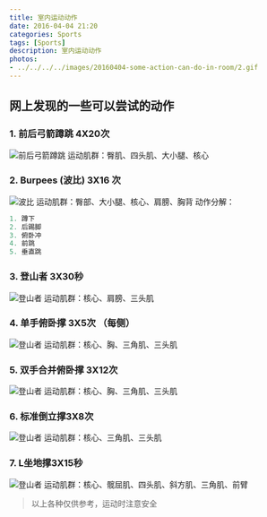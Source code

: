 ```yaml
---
title: 室内运动动作
date: 2016-04-04 21:20
categories: Sports 
tags: [Sports]
description: 室内运动动作
photos:
- ../../../../images/20160404-some-action-can-do-in-room/2.gif
---
```

## 网上发现的一些可以尝试的动作

### 1. 前后弓箭蹲跳  4X20次
![前后弓箭蹲跳 ](../../../../images/20160404-some-action-can-do-in-room/2.gif)
运动肌群：臀肌、四头肌、大小腿、核心

### 2. Burpees (波比) 3X16 次
![波比 ](../../../../images/20160404-some-action-can-do-in-room/3.gif)
运动肌群：臀部、大小腿、核心、肩膀、胸背
动作分解：
``` cs  
1. 蹲下
2. 后踢脚
3. 俯卧冲
4. 前跳
5. 垂直跳
```

### 3. 登山者 3X30秒
![登山者 ](../../../../images/20160404-some-action-can-do-in-room/4.gif)
运动肌群：核心、肩膀、三头肌

### 4. 单手俯卧撑 3X5次 （每侧）
![登山者 ](../../../../images/20160404-some-action-can-do-in-room/5.gif)
运动肌群：核心、胸、三角肌、三头肌

### 5. 双手合并俯卧撑 3X12次 
![登山者 ](../../../../images/20160404-some-action-can-do-in-room/6.gif)
运动肌群：核心、胸、三角肌、三头肌

### 6. 标准倒立撑3X8次 
![登山者 ](../../../../images/20160404-some-action-can-do-in-room/7.gif)
运动肌群：核心、三角肌、三头肌

### 7. L坐地撑3X15秒
![登山者 ](../../../../images/20160404-some-action-can-do-in-room/8.gif)
运动肌群：核心、髋屈肌、四头肌、斜方肌、三角肌、前臂

> 以上各种仅供参考，运动时注意安全 
